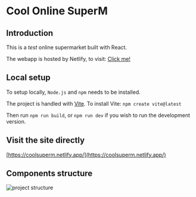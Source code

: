 # Cool Online SuperM

## Introduction
This is a *test* online supermarket built with React. 

The webapp is hosted by Netlify, to visit: [Click me!](https://coolsuperm.netlify.app/)


## Local setup

To setup locally, `Node.js` and `npm` needs to be installed.

The project is handled with [Vite](https://vitejs.dev/). To install Vite: `npm create vite@latest`

Then run `npm run build`, or `npm run dev` if you wish to run the development version.

## Visit the site directly
[https://coolsuperm.netlify.app/](https://coolsuperm.netlify.app/)

## Components structure
![project structure]("fig/components.png")